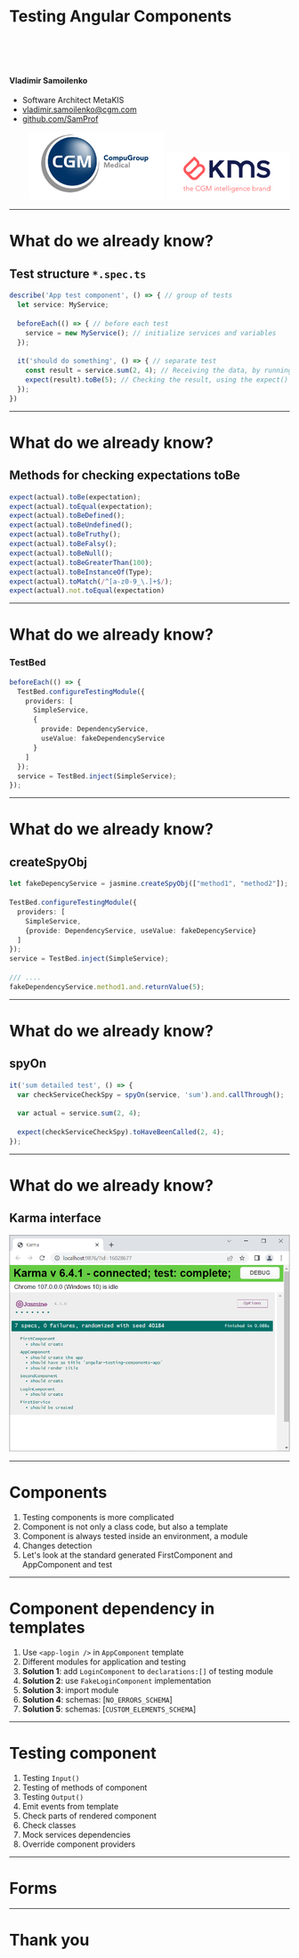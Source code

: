 <!-- theme: gaia -->
<!-- backgroundColor: white -->

# Testing Angular Components
<br />
<br />
<br />

#### Vladimir Samoilenko

- Software Architect MetaKIS
- <vladimir.samoilenko@cgm.com>
- [github.com/SamProf](https://github.com/SamProf)
<div style="text-align: end">

![img.png](img.png) ![img_1.png](img_1.png)

</div>

<!--
Hi all.
I am ...
We continue our TechTalk course on Angular testing. 
We are doing this as an initiative to improve code quality in our projects.
In the last course, we looked at how to test services and classes.
In today's course, we're going to look at component testing, which is usually seen as a bit more complicated.
Today we won't do any tricks and hacks, just the standard training.
Also today there will be almost no general knowledge, the concentration on the code.
It's interesting to our team. So let's get started!
-->

---

# What do we already know?

## Test structure `*.spec.ts`

```ts
describe('App test component', () => { // group of tests
  let service: MyService;

  beforeEach(() => { // before each test            
    service = new MyService(); // initialize services and variables
  });

  it('should do something', () => { // separate test
    const result = service.sum(2, 4); // Receiving the data, by running the code under test
    expect(result).toBe(5); // Checking the result, using the expect() function
  });
})
```

<!--
To begin, let's review briefly what we learned in the last course. Only what we will need today.
-->

---

# What do we already know?

## Methods for checking expectations toBe

```ts
expect(actual).toBe(expectation);
expect(actual).toEqual(expectation);
expect(actual).toBeDefined();
expect(actual).toBeUndefined();
expect(actual).toBeTruthy();
expect(actual).toBeFalsy();
expect(actual).toBeNull();
expect(actual).toBeGreaterThan(100);
expect(actual).toBeInstanceOf(Type);
expect(actual).toMatch(/^[a-z0-9_\.]+$/);
expect(actual).not.toEqual(expectation)
```

---

# What do we already know?

### TestBed

```ts
beforeEach(() => {
  TestBed.configureTestingModule({
    providers: [
      SimpleService,
      {
        provide: DependencyService,
        useValue: fakeDependencyService
      }
    ]
  });
  service = TestBed.inject(SimpleService);
});
```

---

# What do we already know?

## createSpyObj

```ts
let fakeDepencyService = jasmine.createSpyObj(["method1", "method2"]);

TestBed.configureTestingModule({
  providers: [
    SimpleService,
    {provide: DependencyService, useValue: fakeDepencyService}
  ]
});
service = TestBed.inject(SimpleService);

/// ....
fakeDependencyService.method1.and.returnValue(5);
```

---

# What do we already know?

## spyOn

```ts
it('sum detailed test', () => {
  var checkServiceCheckSpy = spyOn(service, 'sum').and.callThrough();

  var actual = service.sum(2, 4);

  expect(checkServiceCheckSpy).toHaveBeenCalled(2, 4);
});
```
---

# What do we already know?

## Karma interface
![img_2.png](img_2.png)

---

# Components

1) Testing components is more complicated
2) Сomponent is not only a class code, but also a template
3) Сomponent is always tested inside an environment, a module
4) Changes detection
5) Let's look at the standard generated FirstComponent and AppComponent and test

---

# Component dependency in templates

1) Use `<app-login />` in `AppComponent` template
2) Different modules for application and testing
3) **Solution 1**: add `LoginComponent` to `declarations:[]` of testing module
4) **Solution 2**: use `FakeLoginComponent` implementation
5) **Solution 3**: import module
6) **Solution 4**: schemas: [`NO_ERRORS_SCHEMA`]
7) **Solution 5**: schemas: [`CUSTOM_ELEMENTS_SCHEMA`]






<!-- 
@Component({
    selector: 'app-login',
    template:''
  })
  class FakeLoginComponent{}
-->

---

# Testing component

1) Testing `Input()`
2) Testing of methods of component
3) Testing `Output()`
4) Emit events from template
5) Check parts of rendered component
6) Check classes
7) Mock services dependencies
8) Override component providers

--- 
# Forms
--- 
# Thank you
